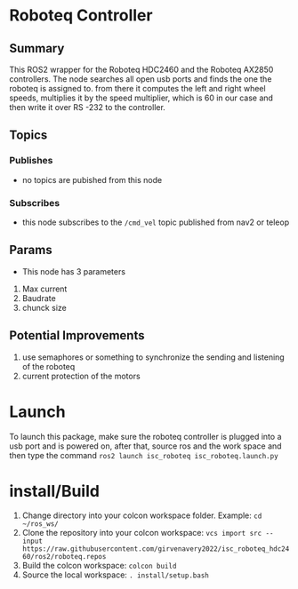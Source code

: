 # Roboteq Controller

## Summary

This ROS2 wrapper for the Roboteq HDC2460 and the Roboteq AX2850 controllers. The node searches all open 
usb ports and finds the one the roboteq is assigned to. from there it computes the left and right wheel speeds, multiplies it by 
the speed multiplier, which is 60 in our case  and then write it over RS -232 to the controller.

## Topics 

### Publishes

- no topics are pubished from this node

### Subscribes

- this node subscribes to the `/cmd_vel` topic published from nav2 or teleop

## Params 

 - This node has 3 parameters
 
 1. Max current
 2. Baudrate 
 3. chunck size
  

## Potential Improvements

 1. use semaphores or something to synchronize the sending and listening of the roboteq
 2. current protection of the motors

# Launch 

To launch this package, make sure the roboteq controller is plugged into a usb port and is powered on, after that, 
source ros and the work space and then type the command `ros2 launch isc_roboteq isc_roboteq.launch.py`

# install/Build
1. Change directory into your colcon workspace folder. Example: `cd ~/ros_ws/`
2. Clone the repository into your colcon workspace: `vcs import src --input https://raw.githubusercontent.com/girvenavery2022/isc_roboteq_hdc2460/ros2/roboteq.repos`
3. Build the colcon workspace: `colcon build`
4. Source the local workspace: `. install/setup.bash`
